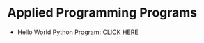 # Applied Programming Programs
* Hello World Python Program: [CLICK HERE](https://youtu.be/DAvgM1Y3KDw)
